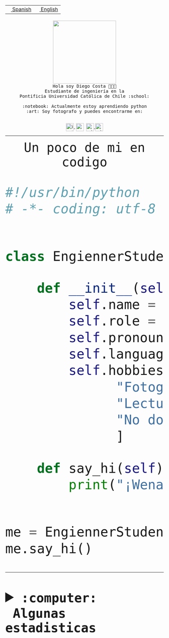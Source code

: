 <table border="0"  align="right">
 <tr><td><a href="README.md"><img src="https://upload.wikimedia.org/wikipedia/commons/thumb/8/89/Bandera_de_Espa%C3%B1a.svg/1200px-Bandera_de_Espa%C3%B1a.svg.png" height="10"> Spanish</a></td>
 <td><a href="README.en.md"><img src="https://upload.wikimedia.org/wikipedia/commons/a/a4/Flag_of_the_United_States.svg" height="10"> English</a></td></tr>
</table><br><br><br>


<p align="center">
  <img src="https://github.com/diegocostares/diegocostares/blob/main/Images/aaa2.gif?raw=true" height="200px" weight="200px">
  <br><samp>
    Hola soy Diego Costa 👨🏻‍💻<br>
    Estudiante de ingeniería en la <br>
    Pontificia Universidad Católica de Chile :school:<br>
  <br>
    :notebook: Actualmente estoy aprendiendo python <br>
    :art: Soy fotografo y puedes encontrarme en: <br>
  <br></samp>
  
</p>

<p align="center">
   <a href="https://instagram.com/diegocosta_no" target="blank">
    <img 
    align="center" src="https://cdn.jsdelivr.net/npm/simple-icons@3.0.1/icons/instagram.svg" alt="instagram" height="25px" width="25px" />
  </a>
  <a style="border: 3px solid; color: white;"href="https://t.me/diegocosta_no" target="blank">
  <img
  align="center" alt="Telegram" width="25px" src="https://icons-for-free.com/iconfiles/png/512/Telegram-1324888767380505522.png" />
</a>
<a href="https://api.whatsapp.com/send?phone=56971897835&text=Hola!" target="blank">
  <img
  align="center" alt="wtsp" width="25px" src="https://img.icons8.com/pastel-glyph/2x/whatsapp--v2.png" />
</a>
<a href="https://www.linkedin.com/in/diego-costa-786249213/" target="blank">
  <img
  align="center" alt="wtsp" width="25px" src="https://img.icons8.com/metro/452/linkedin.png" />
</a>

  </a>
</p>

---


<p align="center"><font size="25"><samp>Un poco de mi en codigo</samp></front></p>


```python
#!/usr/bin/python
# -*- coding: utf-8 -*-


class EngiennerStudent:

    def __init__(self):
        self.name = "Diego Costa"
        self.role = "Estudiante"
        self.pronouns = "he/him"
        self.language_spoken = ["es_CL", "en_US"]
        self.hobbies = [
              "Fotografia",
              "Lectura",
              "No dormir",
              ]

    def say_hi(self):
        print("¡Wena mundo!")


me = EngiennerStudent()
me.say_hi()
```
---
<details>
  <summary><b><samp>:computer: &nbsp;Algunas estadisticas</samp></b></summary>
  <br/></p>

<!--START_SECTION:waka-->
![Code Time](http://img.shields.io/badge/Code%20Time-1%2C014%20hrs%2032%20mins-blue)

**Soy nocturno 🦉** 

```text
🌞 Mañana                 26 commits          ░░░░░░░░░░░░░░░░░░░░░░░░░   00.88 % 
🌆 Día                    910 commits         ████████░░░░░░░░░░░░░░░░░   30.75 % 
🌃 Tarde                  1293 commits        ███████████░░░░░░░░░░░░░░   43.70 % 
🌙 Noche                  730 commits         ██████░░░░░░░░░░░░░░░░░░░   24.67 % 
```
📅 **Soy más productivo los Martes** 

```text
Lunes                    442 commits         ████░░░░░░░░░░░░░░░░░░░░░   14.94 % 
Martes                   570 commits         █████░░░░░░░░░░░░░░░░░░░░   19.26 % 
Miércoles                402 commits         ███░░░░░░░░░░░░░░░░░░░░░░   13.59 % 
Jueves                   448 commits         ████░░░░░░░░░░░░░░░░░░░░░   15.14 % 
Viernes                  429 commits         ████░░░░░░░░░░░░░░░░░░░░░   14.50 % 
Sábado                   232 commits         ██░░░░░░░░░░░░░░░░░░░░░░░   07.84 % 
Domingo                  436 commits         ████░░░░░░░░░░░░░░░░░░░░░   14.73 % 
```


📊 **Esta semana me dediqué a** 

```text
🐱‍💻 Proyectos: 
2023-1-S4-Grupo2-Scraper 12 hrs 25 mins      ██████████░░░░░░░░░░░░░░░   39.22 % 
arqui-t3                 6 hrs 16 mins       █████░░░░░░░░░░░░░░░░░░░░   19.83 % 
2023-1-S4-Grupo2-IA      5 hrs 14 mins       ████░░░░░░░░░░░░░░░░░░░░░   16.56 % 
Arqui-31                 2 hrs 48 mins       ██░░░░░░░░░░░░░░░░░░░░░░░   08.87 % 
Index-capstone           2 hrs 1 min         ██░░░░░░░░░░░░░░░░░░░░░░░   06.40 % 
```


 Last Updated on 04/06/2023 06:22:32 UTC
<!--END_SECTION:waka-->
  
  

<p align="center"> <img src="https://github-readme-stats.vercel.app/api?username=diegocostares&show_icons=true&theme=ayu-mirage" alt="abhisheknaiidu" /></p>
 
</details>
